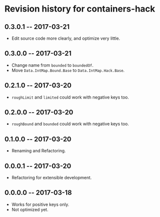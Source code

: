 # Revision history for containers-hack

## 0.3.0.1  -- 2017-03-21

* Edit source code more clearly, and optimize very little.

## 0.3.0.0  -- 2017-03-21

* Change name from `bounded` to `boundedOf`.
* Move `Data.IntMap.Bound.Base` to `Data.IntMap.Hack.Base`.

## 0.2.1.0  -- 2017-03-20

* `roughLimit` and `limited` could work with negative keys too.

## 0.2.0.0  -- 2017-03-20

* `roughBound` and `bounded` could work with negative keys too.

## 0.1.0.0  -- 2017-03-20

* Renaming and Refactoring.

## 0.0.0.1  -- 2017-03-20

* Refactoring for extensible development.

## 0.0.0.0  -- 2017-03-18

* Works for positive keys only.
* Not optimized yet.
